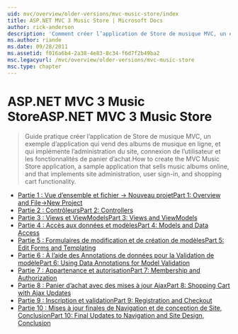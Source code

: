 ```yaml
---
uid: mvc/overview/older-versions/mvc-music-store/index
title: ASP.NET MVC 3 Music Store | Microsoft Docs
author: rick-anderson
description: 'Comment créer l’application de Store de musique MVC, un exemple d’application qui vend des albums de musique en ligne, et qui implémente l’administration de site, connexion de l’utilisateur, un...'
ms.author: riande
ms.date: 09/28/2011
ms.assetid: f016a6b4-2a38-4e83-8c34-f6d7f2b49ba2
msc.legacyurl: /mvc/overview/older-versions/mvc-music-store
msc.type: chapter
---
```

<a name="aspnet-mvc-3-music-store"></a><span data-ttu-id="822c1-103">ASP.NET MVC 3 Music Store</span><span class="sxs-lookup"><span data-stu-id="822c1-103">ASP.NET MVC 3 Music Store</span></span>
====================
> <span data-ttu-id="822c1-104">Guide pratique créer l’application de Store de musique MVC, un exemple d’application qui vend des albums de musique en ligne, et qui implémente l’administration du site, connexion de l’utilisateur et les fonctionnalités de panier d’achat.</span><span class="sxs-lookup"><span data-stu-id="822c1-104">How to create the MVC Music Store application, a sample application that sells music albums online, and that implements site administration, user sign-in, and shopping cart functionality.</span></span>


- [<span data-ttu-id="822c1-105">Partie 1 : Vue d’ensemble et fichier -> Nouveau projet</span><span class="sxs-lookup"><span data-stu-id="822c1-105">Part 1: Overview and File->New Project</span></span>](mvc-music-store-part-1.md)
- [<span data-ttu-id="822c1-106">Partie 2 : Contrôleurs</span><span class="sxs-lookup"><span data-stu-id="822c1-106">Part 2: Controllers</span></span>](mvc-music-store-part-2.md)
- [<span data-ttu-id="822c1-107">Partie 3 : Views et ViewModels</span><span class="sxs-lookup"><span data-stu-id="822c1-107">Part 3: Views and ViewModels</span></span>](mvc-music-store-part-3.md)
- [<span data-ttu-id="822c1-108">Partie 4 : Accès aux données et modèles</span><span class="sxs-lookup"><span data-stu-id="822c1-108">Part 4: Models and Data Access</span></span>](mvc-music-store-part-4.md)
- [<span data-ttu-id="822c1-109">Partie 5 : Formulaires de modification et de création de modèles</span><span class="sxs-lookup"><span data-stu-id="822c1-109">Part 5: Edit Forms and Templating</span></span>](mvc-music-store-part-5.md)
- [<span data-ttu-id="822c1-110">Partie 6 : À l’aide des Annotations de données pour la Validation de modèle</span><span class="sxs-lookup"><span data-stu-id="822c1-110">Part 6: Using Data Annotations for Model Validation</span></span>](mvc-music-store-part-6.md)
- [<span data-ttu-id="822c1-111">Partie 7 : Appartenance et autorisation</span><span class="sxs-lookup"><span data-stu-id="822c1-111">Part 7: Membership and Authorization</span></span>](mvc-music-store-part-7.md)
- [<span data-ttu-id="822c1-112">Partie 8 : Panier d’achat avec des mises à jour Ajax</span><span class="sxs-lookup"><span data-stu-id="822c1-112">Part 8: Shopping Cart with Ajax Updates</span></span>](mvc-music-store-part-8.md)
- [<span data-ttu-id="822c1-113">Partie 9 : Inscription et validation</span><span class="sxs-lookup"><span data-stu-id="822c1-113">Part 9: Registration and Checkout</span></span>](mvc-music-store-part-9.md)
- [<span data-ttu-id="822c1-114">Partie 10 : Mises à jour finales de Navigation et de conception de Site, Conclusion</span><span class="sxs-lookup"><span data-stu-id="822c1-114">Part 10: Final Updates to Navigation and Site Design, Conclusion</span></span>](mvc-music-store-part-10.md)
